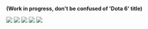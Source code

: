 **(Work in progress, don't be confused of 'Dota 6' title)**

![](https://psv4.userapi.com/c856432/u393994857/docs/d18/9daef5feab85/Screenshot_from_2020-02-22_16-46-23.png?extra=8LjbcGnHSNxVJeM7btqjh-ejIk0CJTXAZ9-ri0rRyX6KAVSEJU_0gEEs8op7q0F1kajZHQbIjq3p3mBy0lshw_H2ySBzBOLKUrqwuyWcCE_cYKAcc9Sfc_fxp4ZbUqF9zs1Nv14xECn3dtx2DJW5Ts4M)
![](https://psv4.userapi.com/c856428/u393994857/docs/d8/68e7779b2ce2/Screen_Shot_2020-02-25_at_20_04_42-min.png?extra=rMJwEmBkSM9dpCHwf3Aw1lmcOzS2Y9NmzZ4JUEB_pBGEzdekWfoZF-XdTPOq6bAVPApMuTLB0FayJORTbkOv-LFgkPbJGNWTwtlPZN0Lm3mVcxX_E4zRRKTA-kockgLgu5-ymhS5ymiIlcTJuxdorA8a)
![](https://psv4.userapi.com/c856432/u393994857/docs/d15/79e37d9b14c6/Screen_Shot_2020-02-25_at_21_08_20-min.png?extra=_cfGvpWQOqChD8tzTHKyz3jJi4707EGTa2BVlSt6psz05E-c4lKN2KCr1rZqw3KNT2fHr-1nWgrRd5b7oDAihLQXoCP1xea5Y2KD1Y-BPBj6C3rsdZ-mFasRvkHjz2vo3c8d76hJV2HdCw2QxAgEN4Wz)
![](https://sun9-58.userapi.com/c205720/v205720019/53819/qADw7VMNr44.jpg)
![](https://psv4.userapi.com/c848128/u393994857/docs/d12/0923d2f11a57/Screen_Shot_2020-03-17_at_13_16_31-min.png?extra=8OFqSVTVs4x9yRvhMrnFjTc736ryYWbL9GkdPhls2b1KNwNqe_eHw4COtq3JE-FY8Mkj_-mmviHaS7VUBw72VrTtBQPMAXVhOau1xchs6K10Lc85ZzWJbC6BiKgy9ZLBjGhoWZqg3zHGJhiHd1nE1opa)

